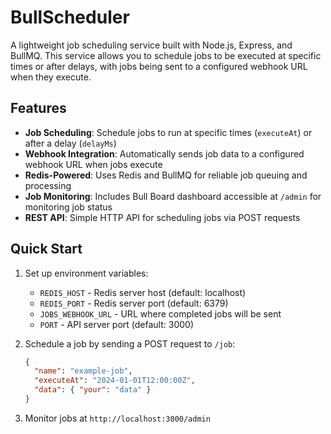 # BullScheduler

A lightweight job scheduling service built with Node.js, Express, and BullMQ. This service allows you to schedule jobs to be executed at specific times or after delays, with jobs being sent to a configured webhook URL when they execute.

## Features

- **Job Scheduling**: Schedule jobs to run at specific times (`executeAt`) or after a delay (`delayMs`)
- **Webhook Integration**: Automatically sends job data to a configured webhook URL when jobs execute
- **Redis-Powered**: Uses Redis and BullMQ for reliable job queuing and processing
- **Job Monitoring**: Includes Bull Board dashboard accessible at `/admin` for monitoring job status
- **REST API**: Simple HTTP API for scheduling jobs via POST requests

## Quick Start

1. Set up environment variables:

   - `REDIS_HOST` - Redis server host (default: localhost)
   - `REDIS_PORT` - Redis server port (default: 6379)
   - `JOBS_WEBHOOK_URL` - URL where completed jobs will be sent
   - `PORT` - API server port (default: 3000)

2. Schedule a job by sending a POST request to `/job`:

   ```json
   {
     "name": "example-job",
     "executeAt": "2024-01-01T12:00:00Z",
     "data": { "your": "data" }
   }
   ```

3. Monitor jobs at `http://localhost:3000/admin`
